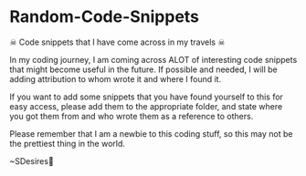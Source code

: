 # Random-Code-Snippets
☠ Code snippets that I have come across in my travels ☠
<!DOCTYPE html>
<html lang="en">
<head>
  <meta charset="utf-8">
  </head>
 <body>
        <p>In my coding journey, I am coming across ALOT of interesting code snippets that might become useful in the future. 
If possible and needed, I will be adding attribution to whom wrote it and where I found it.

If you want to add some snippets that you have found yourself to this for easy access, please add them to the appropriate folder, and state where you got them from and who wrote them as a reference to others.

Please remember that I am a newbie to this coding stuff, so this may not be the prettiest thing in the world.

~SDesires🌹</p>
  </body>
    </html>
